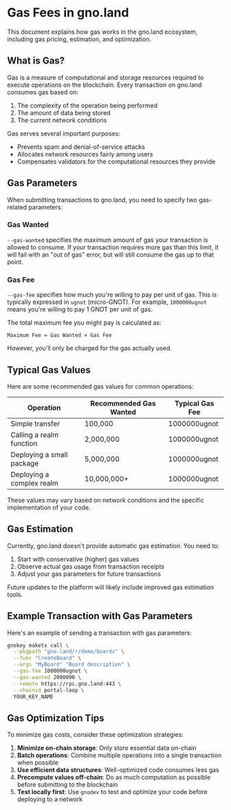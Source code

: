 # Gas Fees in gno.land

This document explains how gas works in the gno.land ecosystem, including gas
pricing, estimation, and optimization.

## What is Gas?

Gas is a measure of computational and storage resources required to execute
operations on the blockchain. Every transaction on gno.land consumes gas based
on:

1. The complexity of the operation being performed
2. The amount of data being stored
3. The current network conditions

Gas serves several important purposes:
- Prevents spam and denial-of-service attacks
- Allocates network resources fairly among users
- Compensates validators for the computational resources they provide

## Gas Parameters

When submitting transactions to gno.land, you need to specify two gas-related parameters:

### Gas Wanted

`--gas-wanted` specifies the maximum amount of gas your transaction is allowed
to consume. If your transaction requires more gas than this limit, it will fail
with an "out of gas" error, but will still consume the gas up to that point.

### Gas Fee

`--gas-fee` specifies how much you're willing to pay per unit of gas. This is
typically expressed in `ugnot` (micro-GNOT). For example, `1000000ugnot` means
you're willing to pay 1 GNOT per unit of gas.

The total maximum fee you might pay is calculated as:
```
Maximum Fee = Gas Wanted × Gas Fee
```

However, you'll only be charged for the gas actually used.

## Typical Gas Values

Here are some recommended gas values for common operations:

| Operation | Recommended Gas Wanted | Typical Gas Fee |
|-----------|------------------------|----------------|
| Simple transfer | 100,000 | 1000000ugnot |
| Calling a realm function | 2,000,000 | 1000000ugnot |
| Deploying a small package | 5,000,000 | 1000000ugnot |
| Deploying a complex realm | 10,000,000+ | 1000000ugnot |

These values may vary based on network conditions and the specific
implementation of your code.

## Gas Estimation

Currently, gno.land doesn't provide automatic gas estimation. You need to:

1. Start with conservative (higher) gas values
2. Observe actual gas usage from transaction receipts
3. Adjust your gas parameters for future transactions

Future updates to the platform will likely include improved gas estimation tools.

## Example Transaction with Gas Parameters

Here's an example of sending a transaction with gas parameters:

```bash
gnokey maketx call \
  --pkgpath "gno.land/r/demo/boards" \
  --func "CreateBoard" \
  --args "MyBoard" "Board description" \
  --gas-fee 1000000ugnot \
  --gas-wanted 2000000 \
  --remote https://rpc.gno.land:443 \
  --chainid portal-loop \
  YOUR_KEY_NAME
```

## Gas Optimization Tips

To minimize gas costs, consider these optimization strategies:

1. **Minimize on-chain storage**: Only store essential data on-chain
2. **Batch operations**: Combine multiple operations into a single transaction when possible
3. **Use efficient data structures**: Well-optimized code consumes less gas
4. **Precompute values off-chain**: Do as much computation as possible before submitting to the blockchain
5. **Test locally first**: Use `gnodev` to test and optimize your code before deploying to a network
